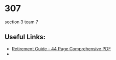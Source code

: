 # 307
section 3 team 7


## Useful Links:
* [Retirement Guide - 44 Page Comprehensive PDF](http://www.mass.gov/treasury/docs/retirement/retguide2015.pdf)
* 
